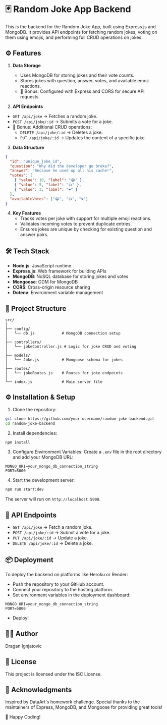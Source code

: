 # 🃏 Random Joke App Backend

This is the backend for the Random Joke App, built using Express.js and MongoDB. It provides API endpoints for fetching random jokes, voting on them using emojis, and performing full CRUD operations on jokes.

## ⚙️ Features

1. **Data Storage**

   - Uses MongoDB for storing jokes and their vote counts.
   - Stores jokes with question, answer, votes, and available emoji reactions.
   - 🌟 Bonus: Configured with Express and CORS for secure API requests.

2. **API Endpoints**

- `GET /api/joke` → Fetches a random joke.
- `POST /api/joke/:id` → Submits a vote for a joke.
- 🌟 Bonus: Additional CRUD operations:
  - `DELETE /api/joke/:id` → Deletes a joke.
  - `PUT /api/joke/:id` → Updates the content of a specific joke.

3. **Data Structure**

```json
{
  "id": "unique_joke_id",
  "question": "Why did the developer go broke?",
  "answer": "Because he used up all his cache!",
  "votes": [
    { "value": 10, "label": "😂" },
    { "value": 5, "label": "👍" },
    { "value": 3, "label": "❤️" }
  ],
  "availableVotes": ["😂", "👍", "❤️"]
}
```

4. **Key Features**
   - Tracks votes per joke with support for multiple emoji reactions.
   - Validates incoming votes to prevent duplicate entries.
   - Ensures jokes are unique by checking for existing question and answer pairs.

## 🛠️ Tech Stack

- **Node.js**: JavaScript runtime
- **Express.js**: Web framework for building APIs
- **MongoDB**: NoSQL database for storing jokes and votes
- **Mongoose**: ODM for MongoDB
- **CORS**: Cross-origin resource sharing
- **Dotenv**: Environment variable management

## 📁 Project Structure

```
src/
│
├── config/
│   └── db.js            # MongoDB connection setup
│
├── controllers/
│   └── jokeController.js # Logic for joke CRUD and voting
│
├── models/
│   └── Joke.js          # Mongoose schema for jokes
│
├── routes/
│   └── jokeRoutes.js    # Routes for joke endpoints
│
└── index.js             # Main server file
```

## ⚙️ Installation & Setup

1. Clone the repository:

```bash
git clone https://github.com/your-username/random-joke-backend.git
cd random-joke-backend
```

2. Install dependencies:

```bash
npm install
```

3. Configure Environment Variables:
   Create a `.env` file in the root directory and add your MongoDB URL:

```
MONGO_URI=your_mongo_db_connection_string
PORT=5000
```

4. Start the development server:

```bash
npm run start:dev
```

The server will run on `http://localhost:5000`.

## 🔄 API Endpoints

- `GET /api/joke` → Fetch a random joke.
- `POST /api/joke/:id` → Submit a vote for a joke.
- `PUT /api/joke/:id` → Update a joke.
- `DELETE /api/joke/:id` → Delete a joke.

## 📦 Deployment

To deploy the backend on platforms like Heroku or Render:

- Push the repository to your GitHub account.
- Connect your repository to the hosting platform.
- Set environment variables in the deployment dashboard:

```
MONGO_URI=your_mongo_db_connection_string
PORT=5000
```

- Deploy!

## 👨‍💻 Author

Dragan Ignjatovic

## 📜 License

This project is licensed under the ISC License.

## 📌 Acknowledgments

Inspired by DataArt's homework challenge.
Special thanks to the maintainers of Express, MongoDB, and Mongoose for providing great tools!

🚀 Happy Coding!
